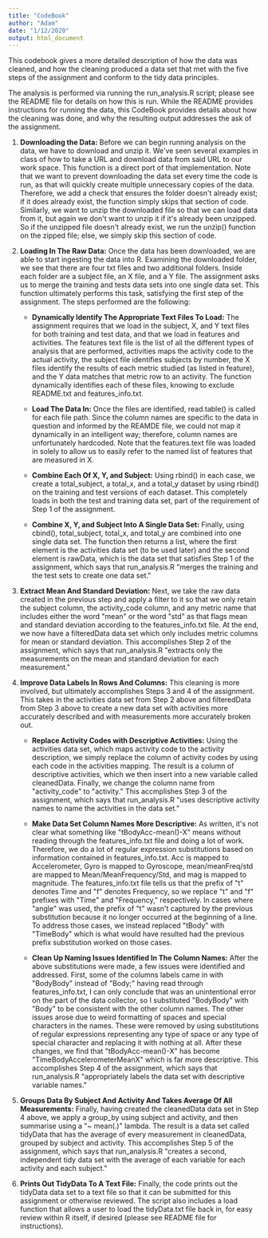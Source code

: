 ```yaml
---
title: "CodeBook"
author: "Adam"
date: "1/12/2020"
output: html_document
---
```


This codebook gives a more detailed description of how the data was cleaned, and how the cleaning produced a data set that met with the five steps of the assignment and conform to the tidy data principles.

The analysis is performed via running the run_analysis.R script; please see the README file for details on how this is run.  While the README provides instructions for running the data, this CodeBook provides details about how the cleaning was done, and why the resulting output addresses the ask of the assignment.

1. **Downloading the Data:** Before we can begin running analysis on the data, we have to download and unzip it.  We've seen several examples in class of how to take a URL and download data from said URL to our work space.  This function is a direct port of that implementation.  Note that we want to prevent downloading the data set every time the code is run, as that will quickly create multiple unnecessary copies of the data.  Therefore, we add a check that ensures the folder doesn't already exist; if it does already exist, the function simply skips that section of code.  Similarly, we want to unzip the downloaded file so that we can load data from it, but again we don't want to unzip it if it's already been unzipped.  So if the unzipped file doesn't already exist, we run the unzip() function on the zipped file; else, we simply skip this section of code.

2. **Loading In The Raw Data:** Once the data has been downloaded, we are able to start ingesting the data into R.  Examining the downloaded folder, we see that there are four txt files and two additional folders.  Inside each folder are a subject file, an X file, and a Y file.  The assignment asks us to merge the training and tests data sets into one single data set.  This function ultimately performs this task, satisfying the first step of the assignment.  The steps performed are the following:

    + **Dynamically Identify The Appropriate Text Files To Load:** The assignment requires that we load in the subject, X, and Y text files for both training and test data, and that we load in features and activities.  The features text file is the list of all the different types of analysis that are performed, activities maps the activity code to the actual activity, the subject file identifies subjects by number, the X files identify the results of each metric studied (as listed in feature), and the Y data matches that metric row to an activity.  The function dynamically identifies each of these files, knowing to exclude README.txt and features_info.txt.
    
    + **Load The Data In:** Once the files are identified, read.table() is called for each file path.  Since the column names are specific to the data in question and informed by the REAMDE file, we could not map it dynamically in an intelligent way; therefore, column names are unfortunately hardcoded.  Note that the features.text file was loaded in solely to allow us to easily refer to the named list of features that are measured in X.
    
    + **Combine Each Of X, Y, and Subject:** Using rbind() in each case, we create a total_subject, a total_x, and a total_y dataset by using rbind() on the training and test versions of each dataset.  This completely loads in both the test and training data set, part of the requirement of Step 1 of the assignment.
    
    + **Combine X, Y, and Subject Into A Single Data Set:** Finally, using cbind(), total_subject, total_x, and total_y are combined into one single data set.  The function then returns a list, where the first element is the activities data set (to be used later) and the second element is rawData, which is the data set that satisfies Step 1 of the assignment, which says that run_analysis.R "merges the training and the test sets to create one data set."
    
3. **Extract Mean And Standard Deviation:** Next, we take the raw data created in the previous step and apply a filter to it so that we only retain the subject column, the activity_code column, and any metric name that includes either the word "mean" or the word "std" as that flags mean and standard deviation according to the features_info.txt file.  At the end, we now have a filteredData data set which only includes metric columns for mean or standard deviation.  This accomplishes Step 2 of the assignment, which says that run_analysis.R "extracts only the measurements on the mean and standard deviation for each measurement."

4. **Improve Data Labels In Rows And Columns:** This cleaning is more involved, but ultimately accomplishes Steps 3 and 4 of the assignment.  This takes in the activities data set from Step 2 above and filteredData from Step 3 above to create a new data set with activities more accurately described and with measurements more accurately broken out.

    + **Replace Activity Codes with Descriptive Activities:** Using the activities data set, which maps activity code to the activity description, we simply replace the column of activity codes by using each code in the activities mapping.  The result is a column of descriptive activities, which we then insert into a new variable called cleanedData.  Finally, we change the column name from "activity_code" to "activity."  This accmplishes Step 3 of the assignment, which says that run_analysis.R "uses descriptive activity names to name the activities in the data set."
    
    + **Make Data Set Column Names More Descriptive:** As written, it's not clear what something like "tBodyAcc-mean()-X" means without reading through the features_info.txt file and doing a lot of work.  Therefore, we do a lot of regular expression substitutions based on information contained in features_info.txt.  Acc is mapped to Accelerometer, Gyro is mapped to Gyroscope, mean/meanFreq/std are mapped to Mean/MeanFrequency/Std, and mag is mapped to magnitude.  The features_info.txt file tells us that the prefix of "t" denotes Time and "f" denotes Frequency, so we replace "t" and "f" prefixes with "Time" and "Frequency," respectively.  In cases where "angle" was used, the prefix of "t" wasn't captured by the previous substitution because it no longer occurred at the beginning of a line.  To address those cases, we instead replaced "tBody" with "TimeBody" which is what would have resulted had the previous prefix substitution worked on those cases.
    
    + **Clean Up Naming Issues Identified In The Column Names:** After the above substitutions were made, a few issues were identified and addressed.  First, some of the columns labels came in with "BodyBody" instead of "Body;" having read through features_info.txt, I can only conclude that was an unintentional error on the part of the data collector, so I substituted "BodyBody" with "Body" to be consistent with the other column names.  The other issues arose due to weird formatting of spaces and special characters in the names.  These were removed by using substitutions of regular expressions representing any type of space or any type of special character and replacing it with nothing at all.  After these changes, we find that "tBodyAcc-mean()-X" has become "TimeBodyAccelerometerMeanX" which is far more descriptive.  This accomplishes Step 4 of the assignment, which says that run_analysis.R "appropriately labels the data set with descriptive variable names."
    
5. **Groups Data By Subject And Activity And Takes Average Of All Measurements:** Finally, having created the cleanedData data set in Step 4 above, we apply a group_by using subject and activity, and then summarise using a "~ mean(.)" lambda.  The result is a data set called tidyData that has the average of every measurement in cleanedData, grouped by subject and activity.  This accomplishes Step 5 of the assignment, which says that run_analysis.R "creates a second, independent tidy data set with the average of each variable for each activity and each subject."

6. **Prints Out TidyData To A Text File:** Finally, the code prints out the tidyData data set to a text file so that it can be submitted for this assignment or otherwise reviewed.  The script also includes a load function that allows a user to load the tidyData.txt file back in, for easy review within R itself, if desired (please see README file for instructions).